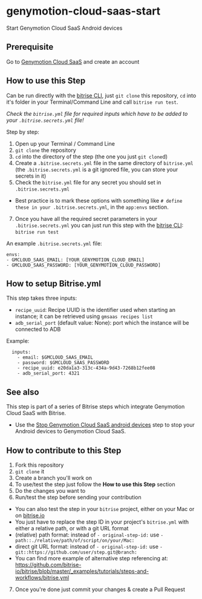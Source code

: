 # genymotion-cloud-saas-start

Start Genymotion Cloud SaaS Android devices

## Prerequisite

Go to  [Genymotion Cloud SaaS](https://cloud.geny.io/?&utm_source=web-referral&utm_medium=github&utm_campaign=bitrise&utm_content=signup) and create an account

## How to use this Step

Can be run directly with the [bitrise CLI](https://github.com/bitrise-io/bitrise),
just `git clone` this repository, `cd` into it's folder in your Terminal/Command Line
and call `bitrise run test`.

*Check the `bitrise.yml` file for required inputs which have to be
added to your `.bitrise.secrets.yml` file!*

Step by step:

1. Open up your Terminal / Command Line
2. `git clone` the repository
3. `cd` into the directory of the step (the one you just `git clone`d)
5. Create a `.bitrise.secrets.yml` file in the same directory of `bitrise.yml`
   (the `.bitrise.secrets.yml` is a git ignored file, you can store your secrets in it)
6. Check the `bitrise.yml` file for any secret you should set in `.bitrise.secrets.yml`
  * Best practice is to mark these options with something like `# define these in your .bitrise.secrets.yml`, in the `app:envs` section.
7. Once you have all the required secret parameters in your `.bitrise.secrets.yml` you can just run this step with the [bitrise CLI](https://github.com/bitrise-io/bitrise): `bitrise run test`

An example `.bitrise.secrets.yml` file:

```
envs:
- GMCLOUD_SAAS_EMAIL: [YOUR_GENYMOTION_CLOUD_EMAIL]
- GMCLOUD_SAAS_PASSWORD: [YOUR_GENYMOTION_CLOUD_PASSWORD]
```

## How to setup Bitrise.yml

This step takes three inputs:
  * `recipe_uuid`: Recipe UUID is the identifier used when starting an instance; it can be retrieved using `gmsaas recipes list`
  * `adb_serial_port` (default value: None): port which the instance will be connected to ADB

Example: 

```
  inputs:
    - email: $GMCLOUD_SAAS_EMAIL
    - password: $GMCLOUD_SAAS_PASSWORD
    - recipe_uuid: e20da1a3-313c-434a-9d43-7268b12fee08
    - adb_serial_port: 4321
```
## See also

This step is part of a series of Bitrise steps which integrate Genymotion Cloud SaaS with Bitrise.

 * Use the [Stop Genymotion Cloud SaaS android devices](https://github.com/genymobile/bitrise-step-genymotion-cloud-saas-stop.git) step to stop your Android devices to Genymotion Cloud SaaS.

## How to contribute to this Step

1. Fork this repository
2. `git clone` it
3. Create a branch you'll work on
4. To use/test the step just follow the **How to use this Step** section
5. Do the changes you want to
6. Run/test the step before sending your contribution
  * You can also test the step in your `bitrise` project, either on your Mac or on [bitrise.io](https://www.bitrise.io)
  * You just have to replace the step ID in your project's `bitrise.yml` with either a relative path, or with a git URL format
  * (relative) path format: instead of `- original-step-id:` use `- path::./relative/path/of/script/on/your/Mac:`
  * direct git URL format: instead of `- original-step-id:` use `- git::https://github.com/user/step.git@branch:`
  * You can find more example of alternative step referencing at: https://github.com/bitrise-io/bitrise/blob/master/_examples/tutorials/steps-and-workflows/bitrise.yml
7. Once you're done just commit your changes & create a Pull Request


